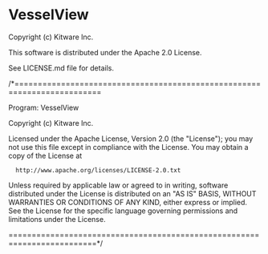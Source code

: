 VesselView
==========

Copyright (c) Kitware Inc.

This software is distributed under the Apache 2.0 License.

See LICENSE.md file for details.

/*=========================================================================

  Program: VesselView

  Copyright (c) Kitware Inc.

  Licensed under the Apache License, Version 2.0 (the "License");
  you may not use this file except in compliance with the License.
  You may obtain a copy of the License at

      http://www.apache.org/licenses/LICENSE-2.0.txt

  Unless required by applicable law or agreed to in writing, software
  distributed under the License is distributed on an "AS IS" BASIS,
  WITHOUT WARRANTIES OR CONDITIONS OF ANY KIND, either express or implied.
  See the License for the specific language governing permissions and
  limitations under the License.

=========================================================================*/
